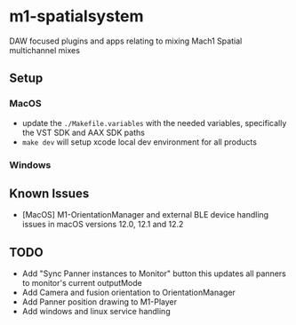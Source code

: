 # m1-spatialsystem
DAW focused plugins and apps relating to mixing Mach1 Spatial multichannel mixes

## Setup

### MacOS
- update the `./Makefile.variables` with the needed variables, specifically the VST SDK and AAX SDK paths
- `make dev` will setup xcode local dev environment for all products

### Windows


## Known Issues
- [MacOS] M1-OrientationManager and external BLE device handling issues in macOS versions 12.0, 12.1 and 12.2

## TODO
- Add "Sync Panner instances to Monitor" button this updates all panners to monitor's current outputMode
- Add Camera and fusion orientation to OrientationManager
- Add Panner position drawing to M1-Player
- Add windows and linux service handling